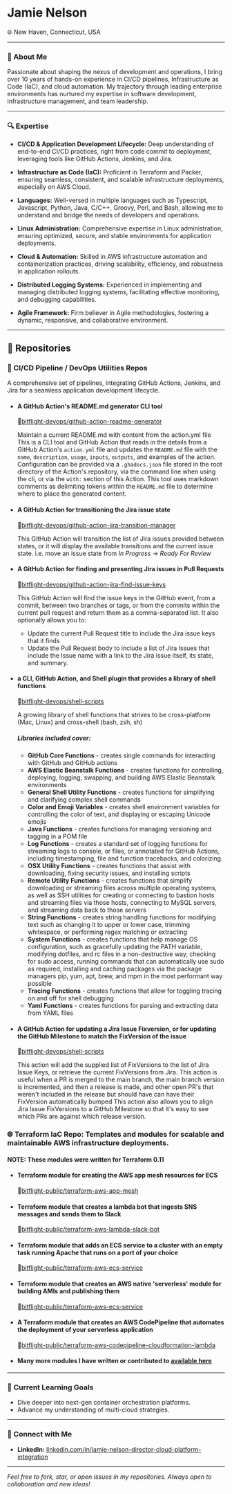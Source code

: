 # Jamie Nelson
🌐 New Haven, Connecticut, USA  

---

### 👋 About Me

Passionate about shaping the nexus of development and operations, I bring over 10 years of hands-on experience in CI/CD pipelines, Infrastructure as Code (IaC), and cloud automation. My trajectory through leading enterprise environments has nurtured my expertise in software development, infrastructure management, and team leadership.

---

### 🔍 Expertise

- **CI/CD & Application Development Lifecycle:** Deep understanding of end-to-end CI/CD practices, right from code commit to deployment, leveraging tools like GitHub Actions, Jenkins, and Jira.
  
- **Infrastructure as Code (IaC):** Proficient in Terraform and Packer, ensuring seamless, consistent, and scalable infrastructure deployments, especially on AWS Cloud.

- **Languages:** Well-versed in multiple languages such as Typescript, Javascript, Python, Java, C/C++, Groovy, Perl, and Bash, allowing me to understand and bridge the needs of developers and operations.

- **Linux Administration:** Comprehensive expertise in Linux administration, ensuring optimized, secure, and stable environments for application deployments.

- **Cloud & Automation:** Skilled in AWS infrastructure automation and containerization practices, driving scalability, efficiency, and robustness in application rollouts.

- **Distributed Logging Systems:** Experienced in implementing and managing distributed logging systems, facilitating effective monitoring, and debugging capabilities.

- **Agile Framework:** Firm believer in Agile methodologies, fostering a dynamic, responsive, and collaborative environment.

---

## 📂 Repositories

### 🔧 CI/CD Pipeline / DevOps Utilities Repos

A comprehensive set of pipelines, integrating GitHub Actions, Jenkins, and Jira for a seamless application development lifecycle.

- #### A GitHub Action's README.md generator CLI tool
  🔗[bitflight-devops/github-action-readme-generator](https://github.com/bitflight-devops/github-action-readme-generator)
  
    Maintain a current README.md with content from the action.yml file
    This is a CLI tool and GitHub Action that reads in the details from a GitHub Action's `action.yml` file and updates the `README.md` file with the `name`, `description`, `usage`, `inputs`, `outputs`, and examples of the action. Configuration can be provided via a `.ghadocs.json` file stored in the root directory of the Action's repository, via the command line when using the cli, or via the `with:` section of this Action.
    This tool uses markdown comments as delimiting tokens within the `README.md` file to determine where to place the generated content.
- #### A GitHub Action for transitioning the Jira issue state
  🔗[bitflight-devops/github-action-jira-transition-manager](https://github.com/bitflight-devops/github-action-jira-transition-manager)
  
    This GitHub Action will transition the list of Jira issues provided between states, or it will display the available transitions and the current issue state. i.e. move an issue state from *In Progress* -> *Ready For Review*
- #### A GitHub Action for finding and presenting Jira issues in Pull Requests
  🔗[bitflight-devops/github-action-jira-find-issue-keys](https://github.com/bitflight-devops/github-action-jira-find-issue-keys)
  
    This GitHub Action will find the issue keys in the GitHub event, from a commit, between two branches or tags, or from the commits within the current pull request and return them as a comma-separated list. 
    It also optionally allows you to:
    - Update the current Pull Request title to include the Jira issue keys that it finds
    - Update the Pull Request body to include a list of Jira Issues that include the Issue name with a link to the Jira issue itself, its state, and summary.
- #### a CLI, GitHub Action, and Shell plugin that provides a library of shell functions
  🔗[bitflight-devops/shell-scripts](https://github.com/bitflight-devops/shell-scripts)
  
    A growing library of shell functions that strives to be cross-platform (Mac, Linux) and cross-shell (bash, zsh, sh)
    ##### Libraries included cover:
    - **GitHub Core Functions** - creates single commands for interacting with GitHub and GitHub actions
    - **AWS Elastic Beanstalk Functions** - creates functions for controlling, deploying, logging, swapping, and building AWS Elastic Beanstalk environments
    - **General Shell Utility Functions** - creates functions for simplifying and clarifying complex shell commands
    - **Color and Emoji Variables** - creates shell environment variables for controlling the color of text, and displaying or escaping Unicode emojis
    - **Java Functions** - creates functions for managing versioning and tagging in a POM file
    - **Log Functions** - creates a standard set of logging functions for streaming logs to console, or files, or annotated for GitHub Actions, including timestamping, file and function tracebacks, and colorizing.
    - **OSX Utility Functions** - creates functions that assist with downloading, fixing security issues, and installing scripts
    - **Remote Utility Functions** - creates functions that simplify downloading or streaming files across multiple operating systems, as well as SSH utilities for creating or connecting to bastion hosts and streaming files via those hosts, connecting to MySQL servers, and streaming data back to those servers
    - **String Functions** - creates string handling functions for modifying text such as changing it to upper or lower case, trimming whitespace, or performing regex matching or extracting
    - **System Functions** - creates functions that help manage OS configuration, such as gracefully updating the PATH variable, modifying dotfiles, and rc files in a non-destructive way, checking for sudo access, running commands that can automatically use sudo as required, installing and caching packages via the package managers pip, yum, apt, brew, and mpm in the most performant way possible
    - **Tracing Functions** - creates functions that allow for toggling tracing on and off for shell debugging
    - **Yaml Functions** - creates functions for parsing and extracting data from YAML files
- #### A GitHub Action for updating a Jira Issue Fixversion, or for updating the GitHub Milestone to match the FixVersion of the issue
  🔗[bitflight-devops/shell-scripts](https://github.com/bitflight-devops/github-action-jira-issues-fixversion-manager)

  This action will add the supplied list of FixVersions to the list of Jira Issue Keys, or retrieve the current FixVersions from Jira.
  This action is useful when a PR is merged to the main branch, the main branch version is incremented, and then a release is made, and other open PR's that weren't included in the release but should have can have their FixVersion automatically bumped
  This action also allows you to align Jira Issue FixVersions to a GitHub Milestone so that it's easy to see which PRs are against which release version. 
  
### 🌐 Terraform IaC Repo: Templates and modules for scalable and maintainable AWS infrastructure deployments.
#### NOTE: These modules were written for Terraform 0.11
- #### Terraform module for creating the AWS app mesh resources for ECS
  🔗[bitflight-public/terraform-aws-app-mesh](https://github.com/bitflight-public/terraform-aws-app-mesh)
- #### Terraform module that creates a lambda bot that ingests SNS messages and sends them to Slack
  🔗[bitflight-public/terraform-aws-lambda-slack-bot](https://github.com/bitflight-public/terraform-aws-lambda-slack-bot)
- #### Terraform module that adds an ECS service to a cluster with an empty task running Apache that runs on a port of your choice
  🔗[bitflight-public/terraform-aws-ecs-service](https://github.com/bitflight-public/terraform-aws-ecs-service)
- #### Terraform module that creates an AWS native 'serverless' module for building AMIs and publishing them
  🔗[bitflight-public/terraform-aws-ecs-service](https://github.com/bitflight-public/terraform-aws-ssm-ami-bakery)
- #### A Terraform module that creates an AWS CodePipeline that automates the deployment of your serverless application
  🔗[bitflight-public/terraform-aws-codepipeline-cloudformation-lambda](https://github.com/bitflight-public/terraform-aws-codepipeline-cloudformation-lambda)
- #### Many more modules I have written or contributed to [available here](https://github.com/orgs/bitflight-public/repositories?type=all)
  
<!-- ### 🐳 Containerization Repo: Dockerfiles and Kubernetes configurations for various application setups. -->

---

### 🌱 Current Learning Goals

- Dive deeper into next-gen container orchestration platforms.
- Advance my understanding of multi-cloud strategies.

---

### 🤝 Connect with Me

- **LinkedIn:** [linkedin.com/in/jamie-nelson-director-cloud-platform-integration](https://www.linkedin.com/in/jamie-nelson-director-cloud-platform-integration/)

---

_Feel free to fork, star, or open issues in my repositories. Always open to collaboration and new ideas!_
